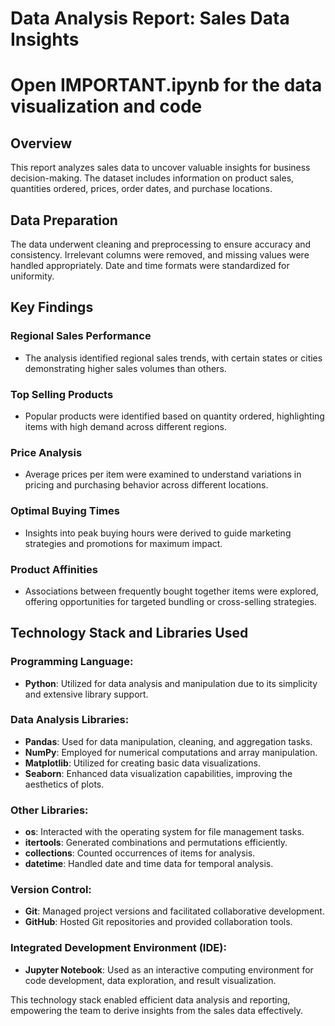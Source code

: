 # Data Analysis Report: Sales Data Insights


# Open IMPORTANT.ipynb for the data visualization and code



## Overview
This report analyzes sales data to uncover valuable insights for business decision-making. The dataset includes information on product sales, quantities ordered, prices, order dates, and purchase locations.

## Data Preparation
The data underwent cleaning and preprocessing to ensure accuracy and consistency. Irrelevant columns were removed, and missing values were handled appropriately. Date and time formats were standardized for uniformity.

## Key Findings

### Regional Sales Performance
- The analysis identified regional sales trends, with certain states or cities demonstrating higher sales volumes than others.

### Top Selling Products
- Popular products were identified based on quantity ordered, highlighting items with high demand across different regions.

### Price Analysis
- Average prices per item were examined to understand variations in pricing and purchasing behavior across different locations.

### Optimal Buying Times
- Insights into peak buying hours were derived to guide marketing strategies and promotions for maximum impact.

### Product Affinities
- Associations between frequently bought together items were explored, offering opportunities for targeted bundling or cross-selling strategies.


## Technology Stack and Libraries Used

### Programming Language:
- **Python**: Utilized for data analysis and manipulation due to its simplicity and extensive library support.

### Data Analysis Libraries:
- **Pandas**: Used for data manipulation, cleaning, and aggregation tasks.
- **NumPy**: Employed for numerical computations and array manipulation.
- **Matplotlib**: Utilized for creating basic data visualizations.
- **Seaborn**: Enhanced data visualization capabilities, improving the aesthetics of plots.

### Other Libraries:
- **os**: Interacted with the operating system for file management tasks.
- **itertools**: Generated combinations and permutations efficiently.
- **collections**: Counted occurrences of items for analysis.
- **datetime**: Handled date and time data for temporal analysis.

### Version Control:
- **Git**: Managed project versions and facilitated collaborative development.
- **GitHub**: Hosted Git repositories and provided collaboration tools.

### Integrated Development Environment (IDE):
- **Jupyter Notebook**: Used as an interactive computing environment for code development, data exploration, and result visualization.

This technology stack enabled efficient data analysis and reporting, empowering the team to derive insights from the sales data effectively.
